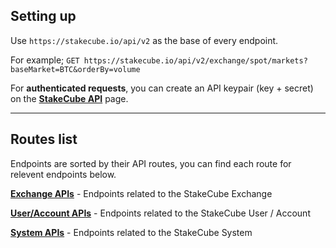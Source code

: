 ## Setting up

Use `https://stakecube.io/api/v2` as the base of every endpoint.

For example; `GET https://stakecube.io/api/v2/exchange/spot/markets?baseMarket=BTC&orderBy=volume`

For **authenticated requests**, you can create an API keypair (key + secret) on the [**StakeCube API**](https://stakecube.net/app/profile/api-keys) page.

---

## Routes list

Endpoints are sorted by their API routes, you can find each route for relevent endpoints below.

[**Exchange APIs**](https://github.com/stakecube/DevCube/blob/master/rest-api/exchange.md) - Endpoints related to the StakeCube Exchange

[**User/Account APIs**](https://github.com/stakecube/DevCube/blob/master/rest-api/user.md) - Endpoints related to the StakeCube User / Account

[**System APIs**](https://github.com/stakecube/DevCube/blob/master/rest-api/system.md) - Endpoints related to the StakeCube System

